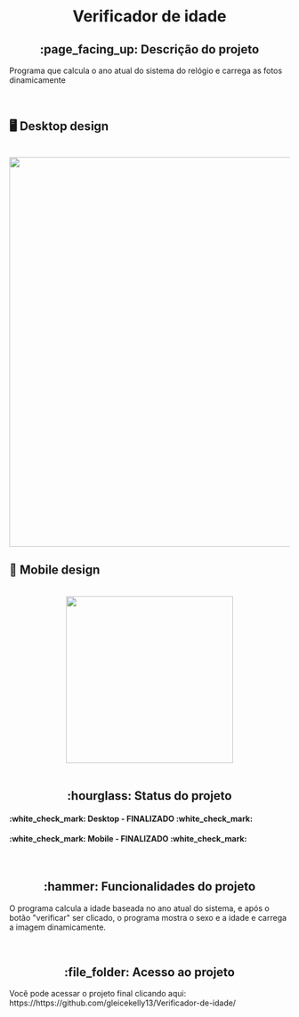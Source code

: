 <h1 align="center">Verificador de idade</h1>
<h2 align="center">:page_facing_up: Descrição do projeto</h2>
<p>Programa que calcula o ano atual do sistema do relógio e carrega as fotos dinamicamente</p>
<br>

## :desktop_computer: Desktop design
<br>
<div align="center">
<img src="https://user-images.githubusercontent.com/80974593/195214999-3876da95-e94c-4839-81ca-f43f53347a86.png"  width="700">
</div>
 
## :iphone: Mobile design
<br>
<div align="center">
<img src="https://user-images.githubusercontent.com/80974593/195217241-2175760d-3449-4b22-8024-f07b53b39870.png"  width="300">
</div>
<br>

<h2 align="center">:hourglass: Status do projeto </h2>
<h4>:white_check_mark: Desktop - FINALIZADO :white_check_mark: </h4> 
<h4>:white_check_mark: Mobile - FINALIZADO :white_check_mark: </h4>
<br>

<h2 align="center">:hammer: Funcionalidades do projeto </h2>
<p>O programa calcula a idade baseada no ano atual do sistema, e após o botão "verificar" ser clicado, o programa mostra o sexo e a idade e carrega a imagem dinamicamente.
</p>
<br>

<h2 align="center"> :file_folder: Acesso ao projeto </h2>
<p> Você pode acessar o projeto final clicando aqui: https://https://github.com/gleicekelly13/Verificador-de-idade/ </p>
<br>
